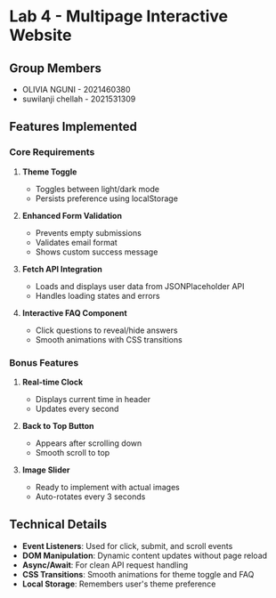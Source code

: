 # Lab 4 - Multipage Interactive Website

## Group Members
- OLIVIA NGUNI - 2021460380
- suwilanji chellah - 2021531309

## Features Implemented

### Core Requirements
1. **Theme Toggle**
   - Toggles between light/dark mode
   - Persists preference using localStorage

2. **Enhanced Form Validation**
   - Prevents empty submissions
   - Validates email format
   - Shows custom success message

3. **Fetch API Integration**
   - Loads and displays user data from JSONPlaceholder API
   - Handles loading states and errors

4. **Interactive FAQ Component**
   - Click questions to reveal/hide answers
   - Smooth animations with CSS transitions

### Bonus Features
1. **Real-time Clock**
   - Displays current time in header
   - Updates every second

2. **Back to Top Button**
   - Appears after scrolling down
   - Smooth scroll to top

3. **Image Slider**
   - Ready to implement with actual images
   - Auto-rotates every 3 seconds

## Technical Details
- **Event Listeners**: Used for click, submit, and scroll events
- **DOM Manipulation**: Dynamic content updates without page reload
- **Async/Await**: For clean API request handling
- **CSS Transitions**: Smooth animations for theme toggle and FAQ
- **Local Storage**: Remembers user's theme preference




